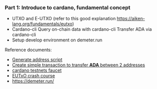 ### Part 1: Introduce to cardano, fundamental concept

- UTXO and E-UTXO (refer to this good explanation https://aiken-lang.org/fundamentals/eutxo) 
- Cardano-cli
    Query on-chain data with cardano-cli
    Transfer ADA via cardano-cli
- Setup develop environment on demeter.run 


Reference documents:

- [Generate address script](./00-generate-keys-and-addr.sh)
- [Create simple transaction to transfer **ADA** between 2 addresses](./01-simple-tnx.sh)
- [cardano testnets faucet](https://docs.cardano.org/cardano-testnets/tools/faucet/)
- [EUTxO crash course](https://aiken-lang.org/fundamentals/eutxo)
- https://demeter.run/

